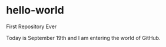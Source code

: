 # hello-world
First Repository Ever

Today is September 19th and I am entering the world of GitHub.
